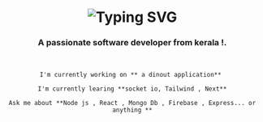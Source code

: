   <h1 align="center">
  <img src="https://readme-typing-svg.herokuapp.com/?font=Righteous&size=35&center=true&vCenter=true&width=500&height=70&duration=4000&lines=Hi+There!+👋;+I'm+Alan+Zacharia!;" alt="Typing SVG"  />
  </h1>
  <h3 align="center">A passionate software developer from kerala !.</h3>
  <br/>
  <div align="center">
    
    I'm currently working on ** a dinout application** 
    
    I'm currently learing **socket io, Tailwind , Next**
    
    Ask me about **Node js , React , Mongo Db , Firebase , Express... or anything **
    
  </div>





